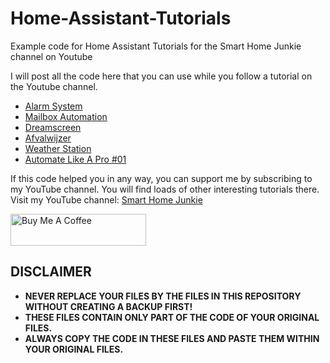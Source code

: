 # Home-Assistant-Tutorials
Example code for Home Assistant Tutorials for the Smart Home Junkie channel on Youtube

I will post all the code here that you can use while you follow a tutorial on the Youtube channel.

* [Alarm System](https://github.com/smarthomejunkie/Home-Assistant-Tutorials/tree/master/Alarm-System) 
* [Mailbox Automation](https://github.com/smarthomejunkie/Home-Assistant-Tutorials/tree/master/Mailbox-Automation)
* [Dreamscreen](https://github.com/smarthomejunkie/Home-Assistant-Tutorials/tree/master/Dreamscreen)
* [Afvalwijzer](https://github.com/smarthomejunkie/Home-Assistant-Tutorials/tree/master/Afvalwijzer)
* [Weather Station](https://github.com/smarthomejunkie/Home-Assistant-Tutorials/tree/master/Weather-Station)
* [Automate Like A Pro #01](https://github.com/smarthomejunkie/Home-Assistant-Tutorials/tree/master/Automate-Like-A-Pro-001)

If this code helped you in any way, you can support me by subscribing to my YouTube channel. You will find loads of other interesting tutorials there.
Visit my YouTube channel: [Smart Home Junkie](https://www.youtube.com/c/SmartHomeJunkie)

<a href="https://www.buymeacoffee.com/smarthomejunkie" target="_blank"><img src="https://cdn.buymeacoffee.com/buttons/default-blue.png" alt="Buy Me A Coffee" height="51" width="217" ></a>

## DISCLAIMER
* **NEVER REPLACE YOUR FILES BY THE FILES IN THIS REPOSITORY WITHOUT CREATING A BACKUP FIRST!**
* **THESE FILES CONTAIN ONLY PART OF THE CODE OF YOUR ORIGINAL FILES.**
* **ALWAYS COPY THE CODE IN THESE FILES AND PASTE THEM WITHIN YOUR ORIGINAL FILES.**
